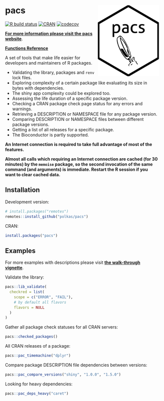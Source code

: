 # pacs <a href='https://github.com/polkas/pacs'><img src='man/figures/pacs_logo.png' align="right" width="200px" /></a>
[![R build status](https://github.com/polkas/pacs/workflows/R-CMD-check/badge.svg)](https://github.com/polkas/pacs/actions)
[![CRAN](https://www.r-pkg.org/badges/version/pacs)](https://cran.r-project.org/package=pacs)
[![codecov](https://codecov.io/gh/Polkas/pacs/branch/master/graph/badge.svg)](https://app.codecov.io/gh/Polkas/pacs)

[**For more information please visit the pacs website**](https://polkas.github.io/pacs/).

[**Functions Reference**](https://polkas.github.io/pacs/reference/index.html)

A set of tools that make life easier for developers and maintainers of R packages.

- Validating the library, packages and `renv` lock files.
- Exploring complexity of a certain package like evaluating its size in bytes with dependencies.
- The shiny app complexity could be explored too.
- Assessing the life duration of a specific package version.
- Checking a CRAN package check page status for any errors and warnings.
- Retrieving a DESCRIPTION or NAMESPACE file for any package version.
- Comparing DESCRIPTION or NAMESPACE files between different package versions.
- Getting a list of all releases for a specific package.
- The Bioconductor is partly supported.

**An Internet connection is required to take full advantage of most of the features.**

**Almost all calls which requiring an Internet connection are cached (for 30 minutes) by the `memoise` package, so the second invocation of the same command (and arguments) is immediate. Restart the R session if you want to clear cached data.**

## Installation

Development version:

```r
# install.packages("remotes")
remotes::install_github("polkas/pacs")
```

CRAN:

```r
install.packages("pacs")
```

## Examples

For more examples with descriptions please visit [**the walk-through vignette**](https://polkas.github.io/pacs/articles/GettingStarted.html).

Validate the library:

```r
pacs::lib_validate(
  checkred = list(
    scope = c("ERROR", "FAIL"),
    # by default all flavors
    flavors = NULL
  )
)
```

Gather all package check statuses for all CRAN servers:

```r
pacs::checked_packages()
```

All CRAN releases of a package:

```r
pacs::pac_timemachine("dplyr")
```

Compare package DESCRIPTION file dependencies between versions:

```r
pacs::pac_compare_versions("shiny", "1.0.0", "1.5.0")
```

Looking for heavy dependencies:

```r
pacs::pac_deps_heavy("caret")
```
